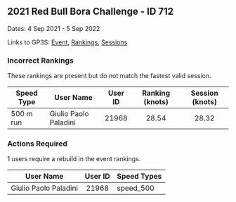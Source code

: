 ## 2021 Red Bull Bora Challenge - ID 712

Dates: 4 Sep 2021 - 5 Sep 2022

Links to GP3S: [Event](https://www.gps-speedsurfing.com/default.aspx?mnu=event&val=712), [Rankings](https://www.gps-speedsurfing.com/default.aspx?mnu=eventranking&val=712), [Sessions](https://www.gps-speedsurfing.com/default.aspx?mnu=eventsessions&val=712)

### Incorrect Rankings

These rankings are present but do not match the fastest valid session.

| Speed Type | User Name | User ID | Ranking (knots) | Session (knots) |
| ---------- | --------- | :-----: | :-------------: | :-------------: |
| 500 m run | Giulio Paolo Paladini | 21968 | 28.54 | 28.32 |

### Actions Required

1 users require a rebuild in the event rankings.

| User Name | User ID | Speed Types |
| --------- | :-----: | ----------- |
| Giulio Paolo Paladini | 21968 | speed_500 |

